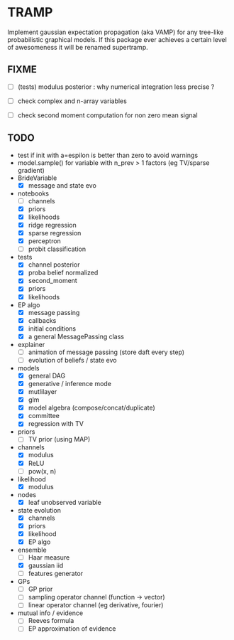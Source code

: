# TRAMP

Implement gaussian expectation propagation (aka VAMP)
for any tree-like probabilistic graphical models.
If this package ever achieves a certain level of awesomeness it
will be renamed supertramp.

## FIXME

- [ ] (tests) modulus posterior : why numerical integration less precise ?
- [ ] check complex and n-array variables
- [ ] check second moment computation for non zero mean signal


## TODO

- test if init with a=espilon is better than zero to avoid warnings
- model.sample() for variable with n_prev > 1 factors (eg TV/sparse gradient)
- BrideVariable
  - [x] message and state evo
- notebooks
  - [ ] channels
  - [x] priors
  - [x] likelihoods
  - [x] ridge regression
  - [x] sparse regression
  - [x] perceptron
  - [ ] probit classification
- tests
  - [x] channel posterior
  - [x] proba belief normalized
  - [x] second_moment
  - [x] priors
  - [x] likelihoods
- EP algo
  - [x] message passing
  - [x] callbacks
  - [x] initial conditions
  - [x] a general MessagePassing class
- explainer
  - [ ] animation of message passing (store daft every step)
  - [ ] evolution of beliefs / state evo
- models
  - [x] general DAG
  - [x] generative / inference mode
  - [x] mutlilayer
  - [x] glm
  - [x] model algebra (compose/concat/duplicate)
  - [x] committee
  - [X] regression with TV
- priors
  - [ ] TV prior (using MAP)
- channels
  - [x] modulus
  - [x] ReLU
  - [ ] pow(x, n)
- likelihood
  - [x] modulus
- nodes
  - [x] leaf unobserved variable
- state evolution
  - [x] channels
  - [x] priors
  - [x] likelihood
  - [x] EP algo
- ensemble
  - [ ] Haar measure
  - [x] gaussian iid
  - [ ] features generator
- GPs
  - [ ] GP prior
  - [ ] sampling operator channel (function -> vector)
  - [ ] linear operator channel (eg derivative, fourier)
- mutual info / evidence
  - [ ] Reeves formula
  - [ ] EP approximation of evidence
